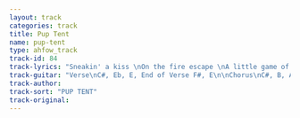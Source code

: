 ```yaml
---
layout: track
categories: track
title: Pup Tent
name: pup-tent
type: ahfow_track
track-id: 84
track-lyrics: "Sneakin' a kiss \nOn the fire escape \nA little game of pup tent \nWith a blanket and a broom \nMy mind is taking photographs \nOf every little thing \nExhibit number 2 ...\nA piece of white chocolate \n\nAnd if you want me to, \nI'm gonna cry you a river tonight \nAnd if you ask me to,\nI'm gonna crawl right into your dreams \nAnd did you know, \nI feel a chokin' in the back of my throat \n\nI see you walkin'\nWalkin' on tippytoes \nSwayin' like a sunflower \nOn a Spanish afternoon \nMy mind is taking photographs \nOf every little thing \nExhibit number 8 ...\ndon't be late \n\nYou crept in \nUnderneath the radar \nLiving in a glass house \nSleeping on a glass bed \nBut my mind has taken photographs \nOf every little thing \nHoney turn around \nAnd the shame remains"
track-guitar: "Verse\nC#, Eb, E, End of Verse F#, E\n\nChorus\nC#, B, A, end of chorus F#, E, F#, A\n\n(provided by Drew)"
track-author: 
track-sort: "PUP TENT"
track-original: 
---
```

